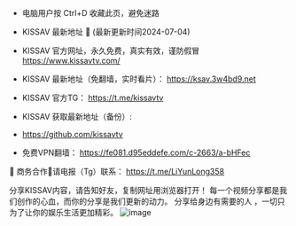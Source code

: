 - 电脑用户按 Ctrl+D 收藏此页，避免迷路

- KISSAV 最新地址 👋 (最新更新时间2024-07-04)

- KISSAV 官方网址，永久免费，真实有效，谨防假冒
https://www.kissavtv.com/

- KISSAV 最新地址（免翻墙，实时看片）：
https://ksav.3w4bd9.net

- KISSAV 官方TG：
https://t.me/kissavtv

- KISSAV 获取最新地址（备份）:
-  https://github.com/kissavtv

- 免费VPN翻墙：
 https://fe081.d95eddefe.com/c-2663/a-bHFec

🤝 商务合作🤝请电报（Tg）联系：
https://t.me/LiYunLong358

分享KISSAV内容，请告知好友，复制网址用浏览器打开！ 每一个视频分享都是我们创作的心血，而你的分享是我们更新的动力。 分享给身边有需要的人 ，一切只为了让你的娱乐生活更加精彩。
![image](https://github.com/user-attachments/assets/b88787e5-7051-4805-8049-f8ae64ca9f7b)


<!---
kissavtv/kissavtv is a ✨ special ✨ repository because its `README.md` (this file) appears on your GitHub profile.
You can click the Preview link to take a look at your changes.
--->
